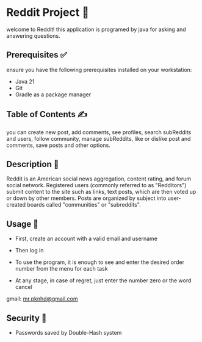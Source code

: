 # Reddit Project :speech_balloon:
welcome to Reddit! 
this application is programed by java for asking and answering questions.


## Prerequisites ✅

ensure you have the following prerequisites installed on your workstation:

- Java 21
- Git
- Gradle as a package manager

## Table of Contents :writing_hand:

you can create new post, add comments, see profiles, search subReddits and users, follow community, manage subReddits, like or dislike post and comments, save posts and other options.

## Description :space_invader:

Reddit is an American social news aggregation, content rating, and forum social network. Registered users (commonly referred to as "Redditors") submit content to the site such as links, text posts, which are then voted up or down by other members. Posts are organized by subject into user-created boards called "communities" or "subreddits".

## Usage :mechanical_arm:
- First, create an account with a valid email and username

- Then log in

- To use the program, it is enough to see and enter the desired order number from the menu for each task

- At any stage, in case of regret, just enter the number zero or the word cancel


gmail: mr.pknhd@gmail.com 

## Security :closed_lock_with_key:
- Passwords saved by Double-Hash system
